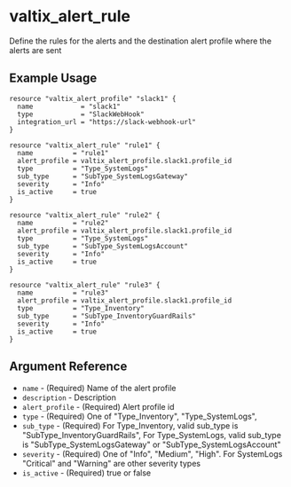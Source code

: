 # valtix_alert_rule
Define the rules for the alerts and the destination alert profile where the alerts are sent

## Example Usage
```hcl
resource "valtix_alert_profile" "slack1" {
  name            = "slack1"
  type            = "SlackWebHook"
  integration_url = "https://slack-webhook-url"
}
```

```hcl
resource "valtix_alert_rule" "rule1" {
  name          = "rule1"
  alert_profile = valtix_alert_profile.slack1.profile_id
  type          = "Type_SystemLogs"
  sub_type      = "SubType_SystemLogsGateway"
  severity      = "Info"
  is_active     = true
}
```

```hcl
resource "valtix_alert_rule" "rule2" {
  name          = "rule2"
  alert_profile = valtix_alert_profile.slack1.profile_id
  type          = "Type_SystemLogs"
  sub_type      = "SubType_SystemLogsAccount"
  severity      = "Info"
  is_active     = true
}
```

```hcl
resource "valtix_alert_rule" "rule3" {
  name          = "rule3"
  alert_profile = valtix_alert_profile.slack1.profile_id
  type          = "Type_Inventory"
  sub_type      = "SubType_InventoryGuardRails"
  severity      = "Info"
  is_active     = true
}
```

## Argument Reference
* `name` - (Required) Name of the alert profile
* `description` - Description
* `alert_profile` - (Required) Alert profile id
* `type` - (Required) One of "Type_Inventory", "Type_SystemLogs",
* `sub_type` - (Required) For Type_Inventory, valid sub_type is "SubType_InventoryGuardRails",
    For Type_SystemLogs, valid sub_type is "SubType_SystemLogsGateway" or "SubType_SystemLogsAccount"
* `severity` - (Required) One of "Info", "Medium", "High". For SystemLogs "Critical" and "Warning" are other severity types
* `is_active` - (Required) true or false